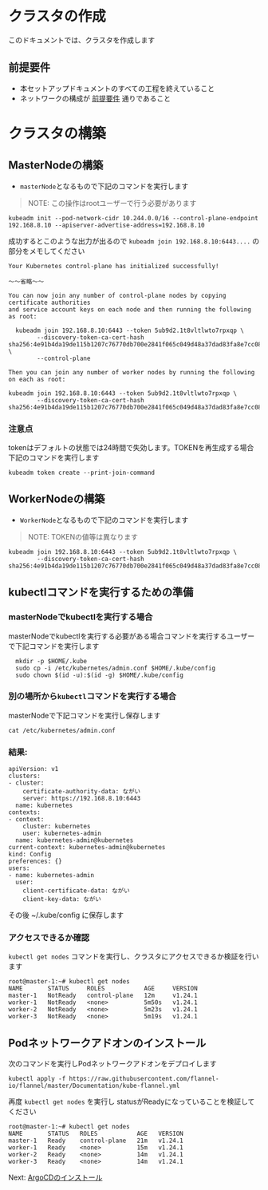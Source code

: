 # クラスタの作成

このドキュメントでは、クラスタを作成します

## 前提要件

- 本セットアップドキュメントのすべての工程を終えていること
- ネットワークの構成が [前提要件](../README.md) 通りであること

# クラスタの構築

## MasterNodeの構築
- `masterNode`となるもので下記のコマンドを実行します

> NOTE: この操作はrootユーザーで行う必要があります

```
kubeadm init --pod-network-cidr 10.244.0.0/16 --control-plane-endpoint 192.168.8.10 --apiserver-advertise-address=192.168.8.10
```

成功するとこのような出力が出るので `kubeadm join 192.168.8.10:6443....` の部分をメモしてください

```
Your Kubernetes control-plane has initialized successfully!

～～省略～～

You can now join any number of control-plane nodes by copying certificate authorities
and service account keys on each node and then running the following as root:

  kubeadm join 192.168.8.10:6443 --token 5ub9d2.1t8vltlwto7rpxqp \
        --discovery-token-ca-cert-hash sha256:4e91b4da19de115b1207c76770db700e2841f065c049d48a37dad83fa8e7cc08 \
        --control-plane

Then you can join any number of worker nodes by running the following on each as root:

kubeadm join 192.168.8.10:6443 --token 5ub9d2.1t8vltlwto7rpxqp \
        --discovery-token-ca-cert-hash sha256:4e91b4da19de115b1207c76770db700e2841f065c049d48a37dad83fa8e7cc08
```

### 注意点

tokenはデフォルトの状態では24時間で失効します。TOKENを再生成する場合下記のコマンドを実行します

```
kubeadm token create --print-join-command
```

## WorkerNodeの構築
- `WorkerNode`となるもので下記のコマンドを実行します

> NOTE: TOKENの値等は異なります
```
kubeadm join 192.168.8.10:6443 --token 5ub9d2.1t8vltlwto7rpxqp \
        --discovery-token-ca-cert-hash sha256:4e91b4da19de115b1207c76770db700e2841f065c049d48a37dad83fa8e7cc08
```

## kubectlコマンドを実行するための準備

### masterNodeでkubectlを実行する場合

masterNodeでkubectlを実行する必要がある場合コマンドを実行するユーザーで下記コマンドを実行します

```
  mkdir -p $HOME/.kube
  sudo cp -i /etc/kubernetes/admin.conf $HOME/.kube/config
  sudo chown $(id -u):$(id -g) $HOME/.kube/config
```

### 別の場所から`kubectl`コマンドを実行する場合


masterNodeで下記コマンドを実行し保存します

```
cat /etc/kubernetes/admin.conf
```

### 結果: 
```
apiVersion: v1
clusters:
- cluster:
    certificate-authority-data: ながい
    server: https://192.168.8.10:6443
  name: kubernetes
contexts:
- context:
    cluster: kubernetes
    user: kubernetes-admin
  name: kubernetes-admin@kubernetes
current-context: kubernetes-admin@kubernetes
kind: Config
preferences: {}
users:
- name: kubernetes-admin
  user:
    client-certificate-data: ながい
    client-key-data: ながい
```

その後 ~/.kube/config に保存します


### アクセスできるか確認

`kubectl get nodes` コマンドを実行し、クラスタにアクセスできるか検証を行います

```
root@master-1:~# kubectl get nodes
NAME       STATUS     ROLES           AGE     VERSION
master-1   NotReady   control-plane   12m     v1.24.1
worker-1   NotReady   <none>          5m50s   v1.24.1
worker-2   NotReady   <none>          5m23s   v1.24.1
worker-3   NotReady   <none>          5m19s   v1.24.1
```

## Podネットワークアドオンのインストール

次のコマンドを実行しPodネットワークアドオンをデプロイします

```
kubectl apply -f https://raw.githubusercontent.com/flannel-io/flannel/master/Documentation/kube-flannel.yml
```

再度 `kubectl get nodes` を実行し statusがReadyになっていることを検証してください

```
root@master-1:~# kubectl get nodes
NAME       STATUS   ROLES           AGE   VERSION
master-1   Ready    control-plane   21m   v1.24.1
worker-1   Ready    <none>          15m   v1.24.1
worker-2   Ready    <none>          14m   v1.24.1
worker-3   Ready    <none>          14m   v1.24.1
```

Next: [ArgoCDのインストール](./7-install-argocd.md)